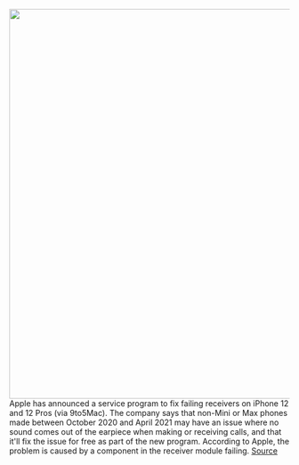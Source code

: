 <img src='https://cdn.vox-cdn.com/thumbor/oDdu2zX7TwbWg8N_LcNCgXfXDec=/0x0:2040x1360/1200x800/filters:focal(983x473:1309x799)/cdn.vox-cdn.com/uploads/chorus_image/image/69786180/vpavic_4243_20201018_0144.0.0.jpg' width='700px' /><br/>
Apple has announced a service program to fix failing receivers on iPhone 12 and 12 Pros (via 9to5Mac). The company says that non-Mini or Max phones made between October 2020 and April 2021 may have an issue where no sound comes out of the earpiece when making or receiving calls, and that it'll fix the issue for free as part of the new program. According to Apple, the problem is caused by a component in the receiver module failing.
<a href='https://www.theverge.com/2021/8/27/22645297/iphone-12-pro-earpiece-receiver-fail-service-program-silent-during-calls'> Source <a/>
